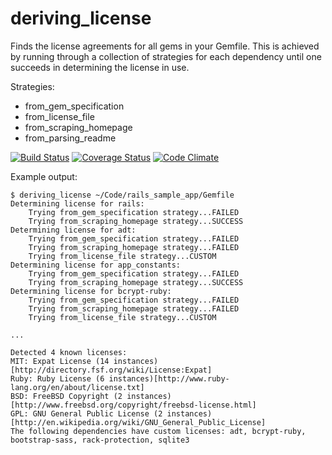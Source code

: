 deriving_license
================

Finds the license agreements for all gems in your Gemfile. This is achieved by running through a collection of strategies for each dependency until one succeeds in determining the license in use.

Strategies:
* from\_gem\_specification
* from\_license\_file
* from\_scraping\_homepage
* from\_parsing\_readme

[![Build Status](https://travis-ci.org/Schwolop/deriving_license.png)](https://travis-ci.org/Schwolop/deriving_license) [![Coverage Status](https://coveralls.io/repos/Schwolop/deriving_license/badge.png)](https://coveralls.io/r/Schwolop/deriving_license) [![Code Climate](https://codeclimate.com/github/Schwolop/deriving_license.png)](https://codeclimate.com/github/Schwolop/deriving_license)

Example output:

    $ deriving_license ~/Code/rails_sample_app/Gemfile
	Determining license for rails:
		Trying from_gem_specification strategy...FAILED
		Trying from_scraping_homepage strategy...SUCCESS
	Determining license for adt:
		Trying from_gem_specification strategy...FAILED
		Trying from_scraping_homepage strategy...FAILED
		Trying from_license_file strategy...CUSTOM
	Determining license for app_constants:
		Trying from_gem_specification strategy...FAILED
		Trying from_scraping_homepage strategy...SUCCESS
	Determining license for bcrypt-ruby:
		Trying from_gem_specification strategy...FAILED
		Trying from_scraping_homepage strategy...FAILED
		Trying from_license_file strategy...CUSTOM
		
	...
    
	Detected 4 known licenses:
	MIT: Expat License (14 instances)[http://directory.fsf.org/wiki/License:Expat]
	Ruby: Ruby License (6 instances)[http://www.ruby-lang.org/en/about/license.txt]
	BSD: FreeBSD Copyright (2 instances)[http://www.freebsd.org/copyright/freebsd-license.html]
	GPL: GNU General Public License (2 instances)[http://en.wikipedia.org/wiki/GNU_General_Public_License]
	The following dependencies have custom licenses: adt, bcrypt-ruby, bootstrap-sass, rack-protection, sqlite3